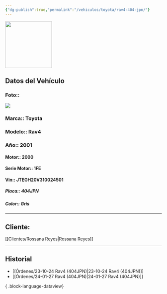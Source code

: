 ```yaml
---
{"dg-publish":true,"permalink":"/vehiculos/toyota/rav4-404-jpn/"}
---
```


<img src="https://lh3.googleusercontent.com/d/137fl3TIZ0-PU8b-Pt0bsjclwHub_u78G" width="150">

## Datos del Vehículo 
### Foto:: 
<img src="https://lh3.googleusercontent.com/d/1x9o-Yn_VjwQykPiXbUOM3wx2acfB0XvE">

### Marca:: Toyota 
### Modelo:: Rav4
### Año:: 2001
#### Motor:: 2000
#### Serie Motor:: 1FE
#### Vin:: JTEGH20V310024501
##### Placa:: 404JPN
##### Color:: Gris
---

## Cliente:

[[Clientes/Rossana Reyes\|Rossana Reyes]]

---

## Historial

- [[Órdenes/23-10-24 Rav4 (404JPN)\|23-10-24 Rav4 (404JPN)]]
- [[Órdenes/24-01-27 Rav4 (404JPN)\|24-01-27 Rav4 (404JPN)]]

{ .block-language-dataview} 